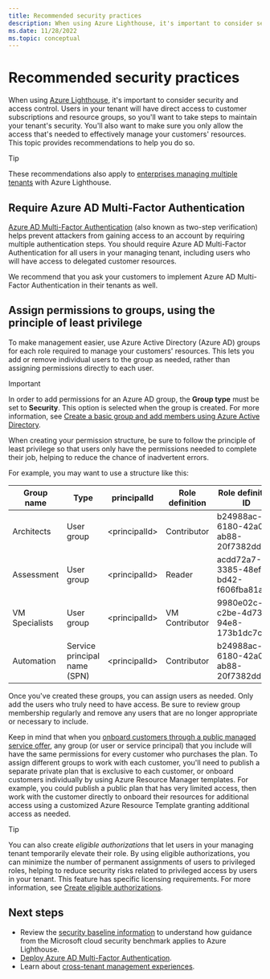 ```yaml
---
title: Recommended security practices
description: When using Azure Lighthouse, it's important to consider security and access control.
ms.date: 11/28/2022
ms.topic: conceptual
---
```


# Recommended security practices

When using [Azure Lighthouse](../overview.md), it's important to consider security and access control. Users in your tenant will have direct access to customer subscriptions and resource groups, so you'll want to take steps to maintain your tenant's security. You'll also want to make sure you only allow the access that's needed to effectively manage your customers' resources. This topic provides recommendations to help you do so.

> [!TIP]
> These recommendations also apply to [enterprises managing multiple tenants](enterprise.md) with Azure Lighthouse.

## Require Azure AD Multi-Factor Authentication

[Azure AD Multi-Factor Authentication](../../active-directory/authentication/concept-mfa-howitworks.md) (also known as two-step verification) helps prevent attackers from gaining access to an account by requiring multiple authentication steps. You should require Azure AD Multi-Factor Authentication for all users in your managing tenant, including users who will have access to delegated customer resources.

We recommend that you ask your customers to implement Azure AD Multi-Factor Authentication in their tenants as well.

## Assign permissions to groups, using the principle of least privilege

To make management easier, use Azure Active Directory (Azure AD) groups for each role required to manage your customers' resources. This lets you add or remove individual users to the group as needed, rather than assigning permissions directly to each user.

> [!IMPORTANT]
> In order to add permissions for an Azure AD group, the **Group type** must be set to **Security**. This option is selected when the group is created. For more information, see [Create a basic group and add members using Azure Active Directory](../../active-directory/fundamentals/active-directory-groups-create-azure-portal.md).

When creating your permission structure, be sure to follow the principle of least privilege so that users only have the permissions needed to complete their job, helping to reduce the chance of inadvertent errors.

For example, you may want to use a structure like this:

|Group name  |Type  |principalId  |Role definition  |Role definition ID  |
|---------|---------|---------|---------|---------|
|Architects     |User group         |\<principalId\>         |Contributor         |b24988ac-6180-42a0-ab88-20f7382dd24c  |
|Assessment     |User group         |\<principalId\>         |Reader         |acdd72a7-3385-48ef-bd42-f606fba81ae7  |
|VM Specialists     |User group         |\<principalId\>         |VM Contributor         |9980e02c-c2be-4d73-94e8-173b1dc7cf3c  |
|Automation     |Service principal name (SPN)         |\<principalId\>         |Contributor         |b24988ac-6180-42a0-ab88-20f7382dd24c  |

Once you've created these groups, you can assign users as needed. Only add the users who truly need to have access. Be sure to review group membership regularly and remove any users that are no longer appropriate or necessary to include.

Keep  in mind that when you [onboard customers through a public managed service offer](../how-to/publish-managed-services-offers.md), any group (or user or service principal) that you include will have the same permissions for every customer who purchases the plan. To assign different groups to work with each customer, you'll need to publish a separate private plan that is exclusive to each customer, or onboard customers individually by using Azure Resource Manager templates. For example, you could publish a public plan that has very limited access, then work with the customer directly to onboard their resources for additional access using a customized Azure Resource Template granting additional access as needed.

> [!TIP]
> You can also create *eligible authorizations* that let users in your managing tenant temporarily elevate their role. By using eligible authorizations, you can minimize the number of permanent assignments of users to privileged roles, helping to reduce security risks related to privileged access by users in your tenant. This feature has specific licensing requirements. For more information, see [Create eligible authorizations](../how-to/create-eligible-authorizations.md).

## Next steps

- Review the [security baseline information](/security/benchmark/azure/baselines/lighthouse-security-baseline) to understand how guidance from the Microsoft cloud security benchmark applies to Azure Lighthouse.
- [Deploy Azure AD Multi-Factor Authentication](../../active-directory/authentication/howto-mfa-getstarted.md).
- Learn about [cross-tenant management experiences](cross-tenant-management-experience.md).
